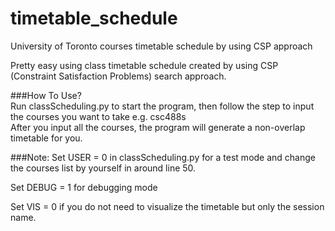 # timetable_schedule
University of Toronto courses timetable schedule by using CSP approach

Pretty easy using class timetable schedule created by using CSP (Constraint Satisfaction Problems) search approach.

###How To Use?  
Run classScheduling.py to start the program, then follow the step to input the courses you want to take e.g. csc488s  
After you input all the courses, the program will generate a non-overlap timetable for you.

###Note:
Set USER = 0 in classScheduling.py for a test mode and change the courses list by yourself in around line 50.

Set DEBUG = 1 for debugging mode

Set VIS = 0 if you do not need to visualize the timetable but only the session name.
